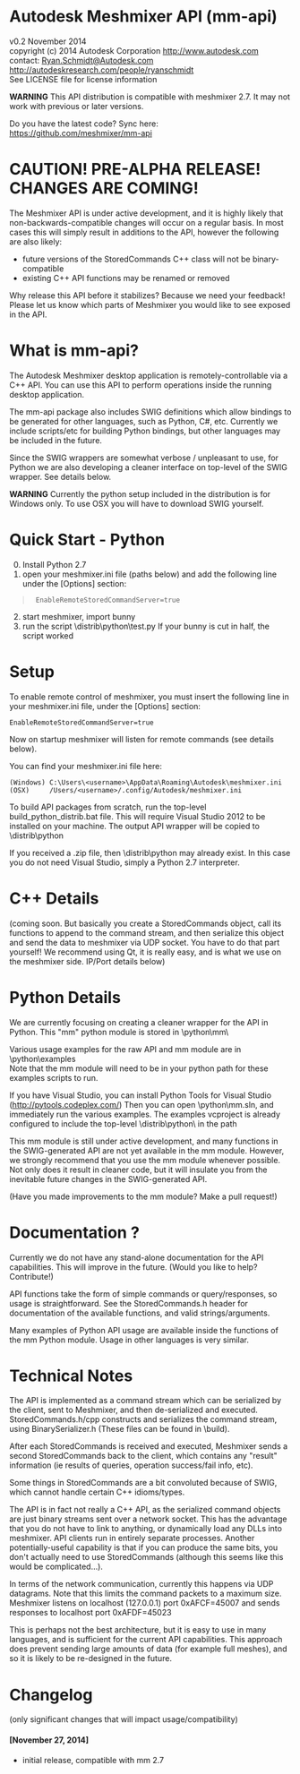# Autodesk Meshmixer API  (mm-api)  
v0.2 November 2014  
copyright (c) 2014 Autodesk Corporation    http://www.autodesk.com  
contact:   Ryan.Schmidt@Autodesk.com       http://autodeskresearch.com/people/ryanschmidt  
See LICENSE file for license information  

**WARNING** This API distribution is compatible with meshmixer 2.7.
It may not work with previous or later versions.

Do you have the latest code? Sync here: https://github.com/meshmixer/mm-api


CAUTION! PRE-ALPHA RELEASE! CHANGES ARE COMING! 
===================================================
The Meshmixer API is under active development, and it is highly
likely that non-backwards-compatible changes will occur on a
regular basis. In most cases this will simply result in
additions to the API, however the following are also likely:
   - future versions of the StoredCommands C++ class will not be binary-compatible
   - existing C++ API functions may be renamed or removed

Why release this API before it stabilizes? Because we need
your feedback! Please let us know which parts of Meshmixer
you would like to see exposed in the API.


What is mm-api?
===============
The Autodesk Meshmixer desktop application is remotely-controllable via a 
C++ API. You can use this API to perform operations inside the running
desktop application. 

The mm-api package also includes SWIG definitions which allow bindings
to be generated for other languages, such as Python, C#, etc.
Currently we include scripts/etc for building Python bindings,
but other languages may be included in the future.

Since the SWIG wrappers are somewhat verbose / unpleasant to use,
for Python we are also developing a cleaner interface on top-level
of the SWIG wrapper. See details below.

**WARNING** Currently the python setup included in the distribution is for Windows only. 
To use OSX you will have to download SWIG yourself.



Quick Start - Python
====================
0. Install Python 2.7
1. open your meshmixer.ini file (paths below) and add the following 
   line under the [Options] section: 

>      EnableRemoteStoredCommandServer=true

2. start meshmixer, import bunny
3. run the script \distrib\python\test.py 
   If your bunny is cut in half, the script worked

   
   

Setup
========

To enable remote control of meshmixer, you must insert the following line
in your meshmixer.ini file, under the [Options] section:
   
    EnableRemoteStoredCommandServer=true
   
Now on startup meshmixer will listen for remote commands (see details below).

You can find your meshmixer.ini file here:

    (Windows) C:\Users\<username>\AppData\Roaming\Autodesk\meshmixer.ini  
    (OSX)     /Users/<username>/.config/Autodesk/meshmixer.ini

To build API packages from scratch, run the top-level build_python_distrib.bat file.
This will require Visual Studio 2012 to be installed on your machine.
The output API wrapper will be copied to \distrib\python

If you received a .zip file, then \distrib\python may already exist. 
In this case you do not need Visual Studio, simply a Python 2.7 interpreter.


C++ Details
==============

(coming soon. But basically you create a StoredCommands object, call its functions to append to the command stream, and then serialize this object and send the data to meshmixer via UDP socket. You have to do that part yourself! We recommend using Qt, it is really easy, and is what we use on the meshmixer side. IP/Port details below)


Python Details
==============

We are currently focusing on creating a cleaner wrapper for the API in Python.
This "mm" python module is stored in \python\mm\

Various usage examples for the raw API and mm module are in \python\examples\
Note that the mm module will need to be in your python path for these
examples scripts to run.

If you have Visual Studio, you can install Python Tools for Visual Studio 
(http://pytools.codeplex.com/) Then you can open \python\mm.sln, and 
immediately run the various examples. The examples vcproject is already
configured to include the top-level \distrib\python\ in the path

This mm module is still under active development, and many functions in the 
SWIG-generated API are not yet available in the mm module. However, we strongly
recommend that you use the mm module whenever possible. Not only does it
result in cleaner code, but it will insulate you from the inevitable
future changes in the SWIG-generated API.

(Have you made improvements to the mm module? Make a pull request!)



Documentation ?  
===============
Currently we do not have any stand-alone documentation for the API capabilities.
This will improve in the future. (Would you like to help? Contribute!)

API functions take the form of simple commands or query/responses, so usage
is straightforward. See the StoredCommands.h header for documentation of the
available functions, and valid strings/arguments.

Many examples of Python API usage are available inside the functions of
the mm Python module. Usage in other languages is very similar.
	  
	  

Technical Notes
===============

The API is implemented as a command stream which can be serialized by
the client, sent to Meshmixer, and then de-serialized and executed.
StoredCommands.h/cpp constructs and serializes the command stream,
using BinarySerializer.h (These files can be found in \build\).

After each StoredCommands is received and executed, Meshmixer sends
a second StoredCommands back to the client, which contains any
"result" information (ie results of queries, operation success/fail info, etc).

Some things in StoredCommands are a bit convoluted because of SWIG,
which cannot handle certain C++ idioms/types. 

The API is in fact not really a C++ API, as the serialized command objects
are just binary streams sent over a network socket. This has the
advantage that you do not have to link to anything, or dynamically
load any DLLs into meshmixer. API clients run in entirely separate processes.
Another potentially-useful capability is that if you can produce the same bits, 
you don't actually need to use StoredCommands (although this seems like this would be complicated...).

In terms of the network communication, currently this happens via UDP datagrams.
Note that this limits the command packets to a maximum size.
Meshmixer listens on localhost (127.0.0.1) port 0xAFCF=45007
and sends responses to localhost port 0xAFDF=45023
 
This is perhaps not the best architecture, but it is easy to use in
many languages, and is sufficient for the current API capabilities.
This approach does prevent sending large amounts of data (for example full meshes), 
and so it is likely to be re-designed in the future. 



Changelog
===========
(only significant changes that will impact usage/compatibility)

#### [November 27, 2014]
- initial release, compatible with mm 2.7
